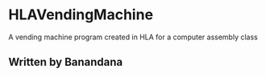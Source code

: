 # HLAVendingMachine
A vending machine program created in HLA for a computer assembly class

## Written by Banandana
